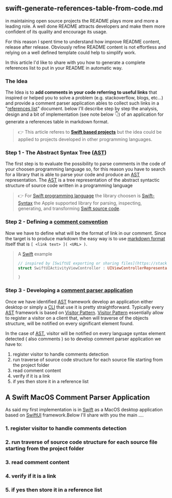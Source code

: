 ## swift-generate-references-table-from-code.md

in maintaining open source projects the README plays more and more a leading role. A well done README attracts developers and make them more confident of its quality and encourage its usage.

For this reason I spent time to understand how improve README content, release after release. Obviously refine README content  is not effortless and relying on a well defined template could help to simplify work.

In this article I'd like to share with you how to generate a complete references list to put in your README in automatic way. 

### The Idea

The Idea is to **add comments in your code referring to useful links** that inspired or helped you to solve a problem (e.g. stackoverflow, blogs, etc...) and provide a comment parser application ables to collect such links in a "<u>references list</u>" document. below I'll describe step by step the analysis, design and a bit of implementation (see note below 👇) of an application for generate a references table in markdown format.

> 👉 This article referes to **[Swift based projects]([Swift])** but the idea could be applied to projects developed in other programming languages.

### Step 1 - The Abstract Syntax Tree ([AST]) 

The first step is to evaluate the possibility to parse comments in the code of your choosen programming language so, for this reason you have to search for a library that is able to parse your code and produce an [AST] representation.
The [AST] is a tree representation of the abstract syntactic structure of source code written in a programming language 

> 👉 For [Swift programming language]([Swift]) the library choosen is [Swift-Syntax] the Apple supported library for parsing, inspecting, generating, and transforming [Swift source code]([Swift]). 

### Step 2 - Defining a <u>comment convention</u>

Now we have to define what will be the format of link in our comment. Since the target is to produce markdown the easy way is to use [markdown format]([md-link]) itself that is `[ <link text> ]( <URL> )`.

> A [Swift] example
>```swift
> // inspired by [SwiftUI exporting or sharing files](https://stackoverflow.com/a/56828100/521197)
> struct SwiftUIActivityViewController : UIViewControllerRepresentable {
>
> }
>```

### Step 3 - Developing a <u>comment parser application</u>

Once we have identified [AST] framework develop an application either desktop or simply a [CLI]  that use it is pretty straightforward. Typically every [AST] framework is based on [Visitor Pattern]([visitor]). [Visitor Pattern]([visitor]) essentially allow to register a visitor on a client that, when will traverse of the objects structure, will be notified on every significant element found.

In the case of [AST], visitor will be notified on every language syntax element detected ( also comments ) so to develop comment parser application we have to:
1. register visitor to handle comments detection 
1. run traverse of source code structure for each source file starting from the project folder
1. read comment content
1. verify if it is a link 
1. if yes then store it in a reference list 

## A Swift MacOS Comment Parser Application  

As said my first implementation is in [Swift] as a MacOS desktop application based on [SwiftUI] framework.Below I'll share with you the main ....

### 1. register visitor to handle comments detection 

### 2. run traverse of source code structure for each source file starting from the project folder 

### 3. read comment content

### 4. verify if it is a link 

### 5. if yes then store it in a reference list



[AST]: https://en.wikipedia.org/wiki/Abstract_syntax_tree
[Swift]: https://www.swift.org
[Swift-Syntax]: https://github.com/apple/swift-syntax.git
[md-link]: https://www.markdownguide.org/basic-syntax/#links
[visitor]: https://en.wikipedia.org/wiki/Visitor_pattern
[cli]: https://en.wikipedia.org/wiki/Command-line_interface
[SwiftUI]: https://developer.apple.com/xcode/swiftui/